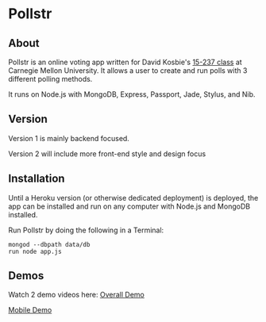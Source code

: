 # Pollstr


## About
Pollstr is an online voting app written for David Kosbie's [15-237 class](http://cs.cmu.edu/~237) at Carnegie Mellon University. It allows a user to create and run polls with 3 different polling methods.

It runs on Node.js with MongoDB, Express, Passport, Jade, Stylus, and Nib.

## Version
Version 1 is mainly backend focused.

Version 2 will include more front-end style and design focus

## Installation
Until a Heroku version (or otherwise dedicated deployment) is deployed, the app can be installed and run on any computer with Node.js and MongoDB installed.

Run Pollstr by doing the following in a Terminal:

    mongod --dbpath data/db
    run node app.js
    
## Demos
Watch 2 demo videos here:
[Overall Demo](http://dl.dropbox.com/u/13048193/pollstrdemo.mov)

[Mobile Demo](http://dl.dropbox.com/u/13048193/pollstr_mobile_demo.mov)